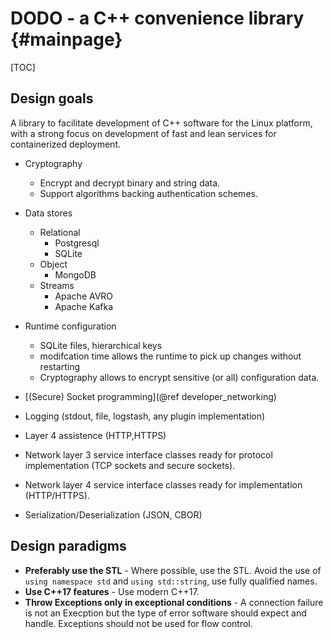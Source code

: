 # DODO - a C++ convenience library {#mainpage}

[TOC]

## Design goals

A library to facilitate development of C++ software  for the Linux platform, with a strong focus on development
of fast and lean services for containerized deployment.

  - Cryptography
    - Encrypt and decrypt binary and string data.
    - Support algorithms backing authentication schemes.
  - Data stores
    - Relational
      - Postgresql
      - SQLite
    - Object
      - MongoDB
    - Streams
      - Apache AVRO
      - Apache Kafka
  - Runtime configuration
    - SQLite files, hierarchical keys
    - modifcation time allows the runtime to pick up changes without restarting
    - Cryptography allows to encrypt sensitive (or all) configuration data.
  - [(Secure) Socket programming](@ref developer_networking)
  - Logging (stdout, file, logstash, any plugin implementation)

  - Layer 4 assistence (HTTP,HTTPS)
  - Network layer 3 service interface classes ready for protocol implementation (TCP sockets and secure sockets).
  - Network layer 4 service interface classes ready for implementation (HTTP/HTTPS).

  - Serialization/Deserialization (JSON, CBOR)



## Design paradigms

  - **Preferably use the STL** - Where possible, use the STL. Avoid the use of `using namespace std` and
  `using std::string`, use fully qualified names.
  - **Use C++17 features** - Use modern C++17.
  - **Throw Exceptions only in exceptional conditions** - A connection failure is not an Execption but the type of
  error software should expect and handle. Exceptions should not be used for flow control.
